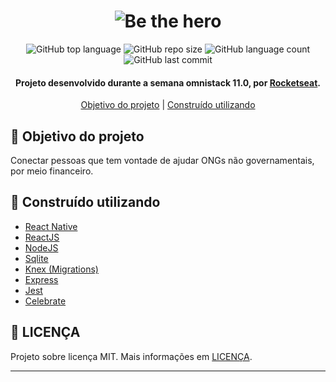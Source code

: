 <h1 align="center">
  <img size="320px" alt="Be the hero" src="https://github.com/gabriel-antero/be-the-hero/blob/master/assets/logo.svg">
</h1>

<p align="center">
  <img alt="GitHub top language" src="https://img.shields.io/github/languages/top/gabriel-antero/be-the-hero"> 
  <img alt="GitHub repo size" src="https://img.shields.io/github/repo-size/gabriel-antero/be-the-hero">
  <img alt="GitHub language count" src="https://img.shields.io/github/languages/count/gabriel-antero/be-the-hero">
  <img alt="GitHub last commit" src="https://img.shields.io/github/last-commit/gabriel-antero/be-the-hero">
</p>

<h4 align="center">          
 Projeto desenvolvido durante a semana omnistack 11.0, por 
  <a href="https://rocketseat.com.br/">Rocketseat</a>.
</h4>

<p align="center">
  <a href="https://github.com/gabriel-antero/be-the-hero#dart-objetivo-do-projeto">Objetivo do projeto</a>
  |
  <a href="https://github.com/gabriel-antero/be-the-hero#construction-constru%C3%ADdo-utilizando">Construído utilizando</a>
</p>

## :dart: Objetivo do projeto
Conectar pessoas que tem vontade de ajudar ONGs não governamentais, por meio financeiro.

## :construction: Construído utilizando
- [React Native](https://reactnative.dev/)
- [ReactJS](https://reactjs.org/)
- [NodeJS](https://nodejs.org/)
- [Sqlite](https://www.sqlite.org/index.html)
- [Knex (Migrations)](http://knexjs.org/)
- [Express](https://expressjs.com/pt-br/)
- [Jest](https://jestjs.io/)
- [Celebrate](https://github.com/arb/celebrate)


## :memo: LICENÇA
Projeto sobre licença MIT. Mais informações em [LICENÇA](https://github.com/gabriel-antero/be-the-hero/blob/master/LICENSE).

---
